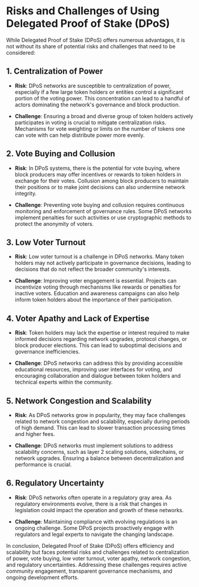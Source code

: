 # Risks and Challenges of Using Delegated Proof of Stake (DPoS)

While Delegated Proof of Stake (DPoS) offers numerous advantages, it is not without its share of potential risks and challenges that need to be considered:

## 1. Centralization of Power

- **Risk**: DPoS networks are susceptible to centralization of power, especially if a few large token holders or entities control a significant portion of the voting power. This concentration can lead to a handful of actors dominating the network's governance and block production.

- **Challenge**: Ensuring a broad and diverse group of token holders actively participates in voting is crucial to mitigate centralization risks. Mechanisms for vote weighting or limits on the number of tokens one can vote with can help distribute power more evenly.

## 2. Vote Buying and Collusion

- **Risk**: In DPoS systems, there is the potential for vote buying, where block producers may offer incentives or rewards to token holders in exchange for their votes. Collusion among block producers to maintain their positions or to make joint decisions can also undermine network integrity.

- **Challenge**: Preventing vote buying and collusion requires continuous monitoring and enforcement of governance rules. Some DPoS networks implement penalties for such activities or use cryptographic methods to protect the anonymity of voters.

## 3. Low Voter Turnout

- **Risk**: Low voter turnout is a challenge in DPoS networks. Many token holders may not actively participate in governance decisions, leading to decisions that do not reflect the broader community's interests.

- **Challenge**: Improving voter engagement is essential. Projects can incentivize voting through mechanisms like rewards or penalties for inactive voters. Education and awareness campaigns can also help inform token holders about the importance of their participation.

## 4. Voter Apathy and Lack of Expertise

- **Risk**: Token holders may lack the expertise or interest required to make informed decisions regarding network upgrades, protocol changes, or block producer elections. This can lead to suboptimal decisions and governance inefficiencies.

- **Challenge**: DPoS networks can address this by providing accessible educational resources, improving user interfaces for voting, and encouraging collaboration and dialogue between token holders and technical experts within the community.

## 5. Network Congestion and Scalability

- **Risk**: As DPoS networks grow in popularity, they may face challenges related to network congestion and scalability, especially during periods of high demand. This can lead to slower transaction processing times and higher fees.

- **Challenge**: DPoS networks must implement solutions to address scalability concerns, such as layer 2 scaling solutions, sidechains, or network upgrades. Ensuring a balance between decentralization and performance is crucial.

## 6. Regulatory Uncertainty

- **Risk**: DPoS networks often operate in a regulatory gray area. As regulatory environments evolve, there is a risk that changes in legislation could impact the operation and growth of these networks.

- **Challenge**: Maintaining compliance with evolving regulations is an ongoing challenge. Some DPoS projects proactively engage with regulators and legal experts to navigate the changing landscape.

In conclusion, Delegated Proof of Stake (DPoS) offers efficiency and scalability but faces potential risks and challenges related to centralization of power, vote buying, low voter turnout, voter apathy, network congestion, and regulatory uncertainties. Addressing these challenges requires active community engagement, transparent governance mechanisms, and ongoing development efforts.
